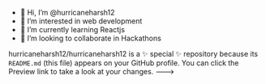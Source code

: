 - 👋 Hi, I’m @hurricaneharsh12
- 👀 I’m interested in web development 
- 🌱 I’m currently learning Reactjs
- 💞️ I’m looking to collaborate in Hackathons




hurricaneharsh12/hurricaneharsh12 is a ✨ special ✨ repository because its `README.md` (this file) appears on your GitHub profile.
You can click the Preview link to take a look at your changes.
--->
